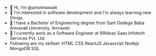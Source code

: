 - 👋 Hi, I’m @amolmawale
- 👀 I'm interested in software development and I'm always learning new things.
- 🌱  I have a Bachelor of Engineering degree from Sant Gadege Baba Amravati University, Amravati
- 💞 I currently work as a Software Engineer at 99Ideas Saas Infotech Services Pvt. Ltd. 
- Following are my skillset:
HTML
CSS
ReactJS
Javascript
Nodejs
MongoDB
SQL
<!---
amolmawale/amolmawale is a ✨ special ✨ repository because its `README.md` (this file) appears on your GitHub profile.
You can click the Preview link to take a look at your changes.
--->
